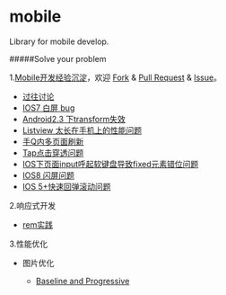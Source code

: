 mobile
======

Library for mobile develop.

#####Solve your problem

1.[Mobile开发经验沉淀](#1)，欢迎 [Fork](https://github.com/iv-web/mobile/fork) & [Pull Request](https://github.com/iv-web/mobile/pulls) & [Issue](https://github.com/iv-web/mobile/issues)。
+   [过往讨论](https://github.com/imweb/mobile/issues/2)
+	[IOS7 白屏 bug](https://github.com/imweb/mobile/blob/master/docs/ios7-empty-screen.md)
+	[Android2.3 下transform失效](https://github.com/iv-web/mobile/blob/master/docs/transform-not-work-under-android23.md)
+	[Listview 太长在手机上的性能问题](https://github.com/iv-web/mobile/blob/master/docs/listview-toolong.md)
+	[手Q内多页面刷新](https://github.com/iv-web/mobile/blob/master/docs/multipage-refresh.md)
+	[Tap点击穿透问题](https://github.com/iv-web/mobile/blob/master/docs/tap-penetrate.md)
+	[IOS下页面input呼起软键盘导致fixed元素错位问题](https://github.com/iv-web/mobile/blob/master/docs/ios-input-fixed.md)
+	[IOS8 闪屏问题](https://github.com/iv-web/mobile/blob/master/docs/ios8-splash-screen.md)
+	[IOS 5+快速回弹滚动问题](https://github.com/iv-web/mobile/blob/master/docs/ios5%2B-scroll.md)

2.响应式开发
	
+	[rem实践](https://github.com/imweb/mobile/issues/3)

3.性能优化

+	图片优化
	
	+	[Baseline and Progressive](https://github.com/imweb/mobile/issues/4)
